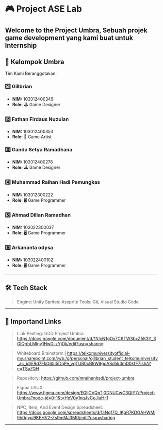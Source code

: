 # 🎮 Project ASE Lab

Welcome to the **Project Umbra**, Sebuah projek game development yang kami buat untuk 
Internship 
---

## 👥 Kelompok Umbra

Tim Kami Beranggotakan:

### 1️⃣ Gillbrian
- **NIM:** 103012400346  
- **Role:** 🕹️ Game Designer  

### 2️⃣ Fathan Firdaus Nuzulan 
- **NIM:** 103012400353
- **Role:** 🎨 Game Artist 

### 3️⃣ Ganda Setya Ramadhana
- **NIM:** 103012400278  
- **Role:** 🕹️ Game Designer  

### 4️⃣ Muhammad Raihan Hadi Pamungkas 
- **NIM:** 103012300222
- **Role:** 🖥️ Game Programmer 

### 5️⃣ Ahmad Dillan Ramadhan 
- **NIM:** 103022300037
- **Role:** 🖥️ Game Programmer 

### 6️⃣ Arkananta odysa
- **NIM:** 103022400102
- **Role:** 🖥️ Game Programmer 

---


## 🛠️ Tech Stack
> Engine: Unity
 Sprites: Aseprite
 Tools: Git, Visual Studio Code

---



## 📄 Importand Links
> Link Penting:
GDD Project Umbra:
https://docs.google.com/document/d/1NIcN1gOx7C6TWSbxZ5K3Y_SGlQgbLMlgy1HwD-zYjOk/edit?usp=sharing

>Whiteboard Brainstorm:|
https://telkomuniversityofficial-my.sharepoint.com/:wb:/g/personal/gillbrian_student_telkomuniversity_ac_id/ERd7FkO65I5DqPe_vqTUB0cB9W9goASdhk3mD0kfF7ishA?e=TSaZQH

>Repository:
https://github.com/mraihanhadi/project-umbra

>Figma UI/UX: 
https://www.figma.com/design/EGjlCVQpTj0DNUCwC3QtY7/Project-Umbra?node-id=0-1&t=HpV0y1nqJvCeJiuH-1

>NPC, Item, And Event Design Spreadsheet:
https://docs.google.com/spreadsheets/d/1aNgf7Q_IKgR7KDGAHWMj9h0qyoi9KEHV2-Zs9mMJ3M0/edit?usp=sharing

---

